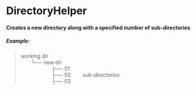 # DirectoryHelper

#### Creates a new directory along with a specified number of sub-directories

##### Example:

>working dir<br />
  └── new dir<br />
      ├── 01<br />
      ├── 02   *sub-directories*<br />
      ├── 03<br />
      
